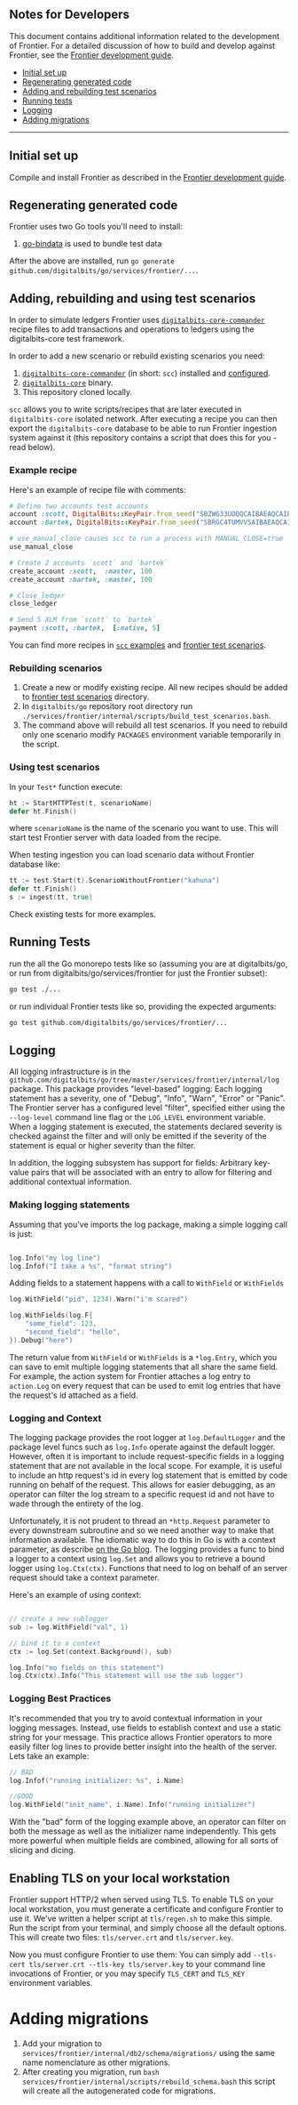 ## Notes for Developers

This document contains additional information related to the development of Frontier. For a detailed discussion of how to build and develop against Frontier, see the [Frontier development guide](developing.md).

- [Initial set up](#setup)
- [Regenerating generated code](#regen)
- [Adding and rebuilding test scenarios](#scenarios)
- [Running tests](#tests)
- [Logging](#logging)
- [Adding migrations](#migrations)


---
## <a name="setup"></a> Initial set up
Compile and install Frontier as described in the [Frontier development guide](developing.md).

## <a name="regen"></a> Regenerating generated code

Frontier uses two Go tools you'll need to install:
1. [go-bindata](github.com/kevinburke/go-bindata) is used to bundle test data

After the above are installed, run `go generate github.com/digitalbits/go/services/frontier/...`.

## <a name="scenarios"></a> Adding, rebuilding and using test scenarios

In order to simulate ledgers Frontier uses [`digitalbits-core-commander`](https://github.com/digitalbits/digitalbits_core_commander) recipe files to add transactions and operations to ledgers using the digitalbits-core test framework.

In order to add a new scenario or rebuild existing scenarios you need:

1. [`digitalbits-core-commander`](https://github.com/digitalbits/digitalbits_core_commander) (in short: `scc`) installed and [configured](https://github.com/digitalbits/digitalbits_core_commander#assumptions-about-environment).
2. [`digitalbits-core`](https://github.com/digitalbits/digitalbits-core) binary.
3. This repository cloned locally.

`scc` allows you to write scripts/recipes that are later executed in `digitalbits-core` isolated network. After executing a recipe you can then export the `digitalbits-core` database to be able to run Frontier ingestion system against it (this repository contains a script that does this for you - read below).

### Example recipe

Here's an example of recipe file with comments:
```rb
# Define two accounts test accounts
account :scott, DigitalBits::KeyPair.from_seed("SBZWG33UOQQCAIBAEAQCAIBAEAQCAIBAEAQCAIBAEAQCAIBAEAQCAPSA")
account :bartek, DigitalBits::KeyPair.from_seed("SBRGC4TUMVVSAIBAEAQCAIBAEAQCAIBAEAQCAIBAEAQCAIBAEAQCBDHV")

# use_manual_close causes scc to run a process with MANUAL_CLOSE=true
use_manual_close

# Create 2 accounts `scott` and `bartek`
create_account :scott,  :master, 100
create_account :bartek, :master, 100

# Close ledger
close_ledger

# Send 5 XLM from `scott` to `bartek`
payment :scott, :bartek,  [:native, 5]
```

You can find more recipes in [`scc` examples](https://github.com/digitalbits/digitalbits_core_commander/tree/84d5ffb97202ecc3a0ed34a739c98e69536c0c2c/examples) and [frontier test scenarios](https://github.com/digitalbits/go/tree/master/services/frontier/internal/test/scenarios).

### Rebuilding scenarios

1. Create a new or modify existing recipe. All new recipes should be added to [frontier test scenarios](https://github.com/digitalbits/go/tree/master/services/frontier/internal/test/scenarios) directory.
2. In `digitalbits/go` repository root directory run `./services/frontier/internal/scripts/build_test_scenarios.bash`.
3. The command above will rebuild all test scenarios. If you need to rebuild only one scenario modify `PACKAGES` environment variable temporarily in the script.

### Using test scenarios

In your `Test*` function execute:

```go
ht := StartHTTPTest(t, scenarioName)
defer ht.Finish()
```
where `scenarioName` is the name of the scenario you want to use. This will start test Frontier server with data loaded from the recipe.

When testing ingestion you can load scenario data without Frontier database like:

```go
tt := test.Start(t).ScenarioWithoutFrontier("kahuna")
defer tt.Finish()
s := ingest(tt, true)
```

Check existing tests for more examples.

## <a name="tests"></a> Running Tests

run the all the Go monorepo tests like so (assuming you are at digitalbits/go, or run from digitalbits/go/services/frontier for just the Frontier subset):

```bash
go test ./...
```

or run individual Frontier tests like so, providing the expected arguments:

```bash
go test github.com/digitalbits/go/services/frontier/...
```

## <a name="logging"></a> Logging

All logging infrastructure is in the `github.com/digitalbits/go/tree/master/services/frontier/internal/log` package.  This package provides "level-based" logging:  Each logging statement has a severity, one of "Debug", "Info", "Warn", "Error" or "Panic".  The Frontier server has a configured level "filter", specified either using the `--log-level` command line flag or the `LOG_LEVEL` environment variable.  When a logging statement is executed, the statements declared severity is checked against the filter and will only be emitted if the severity of the statement is equal or higher severity than the filter.

In addition, the logging subsystem has support for fields: Arbitrary key-value pairs that will be associated with an entry to allow for filtering and additional contextual information.

### Making logging statements

Assuming that you've imports the log package, making a simple logging call is just:

```go

log.Info("my log line")
log.Infof("I take a %s", "format string")

```

Adding fields to a statement happens with a call to `WithField` or `WithFields`

```go
log.WithField("pid", 1234).Warn("i'm scared")

log.WithFields(log.F{
	"some_field": 123,
	"second_field": "hello",
}).Debug("here")
```

The return value from `WithField` or `WithFields` is a `*log.Entry`, which you can save to emit multiple logging
statements that all share the same field.  For example, the action system for Frontier attaches a log entry to `action.Log` on every request that can be used to emit log entries that have the request's id attached as a field.

### Logging and Context

The logging package provides the root logger at `log.DefaultLogger` and the package level funcs such as `log.Info` operate against the default logger.  However, often it is important to include request-specific fields in a logging statement that are not available in the local scope.  For example, it is useful to include an http request's id in every log statement that is emitted by code running on behalf of the request.  This allows for easier debugging, as an operator can filter the log stream to a specific request id and not have to wade through the entirety of the log.

Unfortunately, it is not prudent to thread an `*http.Request` parameter to every downstream subroutine and so we need another way to make that information available.  The idiomatic way to do this in Go is with a context parameter, as describe [on the Go blog](https://blog.golang.org/context).  The logging provides a func to bind a logger to a context using `log.Set` and allows you to retrieve a bound logger using `log.Ctx(ctx)`.  Functions that need to log on behalf of an server request should take a context parameter.

Here's an example of using context:

```go

// create a new sublogger
sub := log.WithField("val", 1)

// bind it to a context
ctx := log.Set(context.Background(), sub)

log.Info("no fields on this statement")
log.Ctx(ctx).Info("This statement will use the sub logger")

```

### Logging Best Practices

It's recommended that you try to avoid contextual information in your logging messages.  Instead, use fields to establish context and use a static string for your message.  This practice allows Frontier operators to more easily filter log lines to provide better insight into the health of the server.  Lets take an example:

```go
// BAD
log.Infof("running initializer: %s", i.Name)

//GOOD
log.WithField("init_name", i.Name).Info("running initializer")
```

With the "bad" form of the logging example above, an operator can filter on both the message as well as the initializer name independently.  This gets more powerful when multiple fields are combined, allowing for all sorts of slicing and dicing.


## <a name="TLS"></a> Enabling TLS on your local workstation

Frontier support HTTP/2 when served using TLS.  To enable TLS on your local workstation, you must generate a certificate and configure Frontier to use it.  We've written a helper script at `tls/regen.sh` to make this simple.  Run the script from your terminal, and simply choose all the default options.  This will create two files: `tls/server.crt` and `tls/server.key`.

Now you must configure Frontier to use them: You can simply add `--tls-cert tls/server.crt --tls-key tls/server.key` to your command line invocations of Frontier, or you may specify `TLS_CERT` and `TLS_KEY` environment variables.

# <a name="migrations"></a> Adding migrations
1. Add your migration to `services/frontier/internal/db2/schema/migrations/` using the same name nomenclature as other migrations.
2. After creating you migration, run `bash services/frontier/internal/scripts/rebuild_schema.bash` this script will create all the autogenerated code for migrations.
